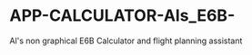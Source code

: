 APP-CALCULATOR-Als_E6B-
=======================

Al's non graphical E6B Calculator and flight planning assistant
